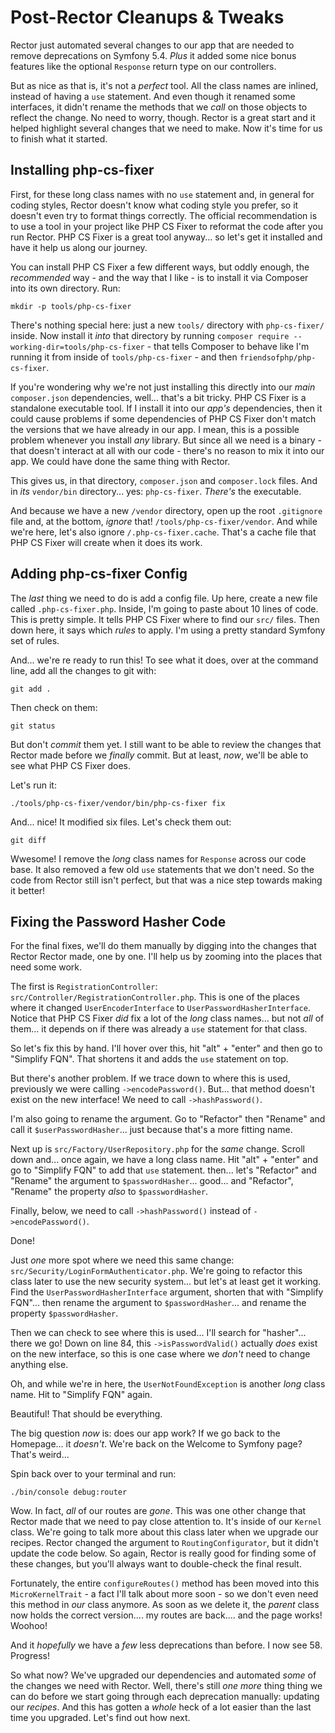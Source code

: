 # Post-Rector Cleanups & Tweaks

Rector just automated several changes to our app that are needed to remove
deprecations on Symfony 5.4. *Plus* it added some nice bonus features like the
optional `Response` return type on our controllers.

But as nice as that is, it's not a *perfect* tool. All the class names are inlined,
instead of having a `use` statement. And even though it renamed some interfaces, it
didn't rename the methods that we *call* on those objects to reflect the change.
No need to worry, though. Rector is a great start and it helped highlight several
changes that we need to make. Now it's time for us to finish what it started.

## Installing php-cs-fixer

First, for these long class names with no `use` statement and, in general for coding
styles, Rector doesn't know what coding style you prefer, so it doesn't even try
to format things correctly. The official recommendation is to use a tool in your
project like PHP CS Fixer to reformat the code after you run Rector. PHP CS Fixer
is a great tool anyway... so let's get it installed and have it help us along
our journey.

You can install PHP CS Fixer a few different ways, but oddly enough, the
*recommended* way - and the way that I like - is to install it via Composer into
its own directory. Run:

```terminal
mkdir -p tools/php-cs-fixer
```

There's nothing special here: just a new `tools/` directory with `php-cs-fixer/`
inside. Now install it *into* that directory by running
`composer require --working-dir=tools/php-cs-fixer` - that tells Composer to behave
like I'm running it from inside of `tools/php-cs-fixer` - and then
`friendsofphp/php-cs-fixer`.

If you're wondering why we're not just installing this directly into our *main*
`composer.json` dependencies, well... that's a bit tricky. PHP CS Fixer is a
standalone executable tool. If I install it into our *app's* dependencies, then
it could cause problems if some dependencies of PHP CS Fixer don't match the
versions that we have already in our app. I mean, this is a possible problem
whenever you install *any* library. But since all we need is a binary - that
doesn't interact at all with our code - there's no reason to mix it into our
app. We could have done the same thing with Rector.

This gives us, in that directory, `composer.json` and `composer.lock` files. And
in *its* `vendor/bin` directory... yes: `php-cs-fixer`. *There's* the executable.

And because we have a new `/vendor` directory, open up the root `.gitignore` file
and, at the bottom, *ignore* that! `/tools/php-cs-fixer/vendor`. And while we're
here, let's also ignore `/.php-cs-fixer.cache`. That's a cache file that PHP CS
Fixer will create when it does its work.

## Adding php-cs-fixer Config

The *last* thing we need to do is add a config file. Up here, create a new file called
`.php-cs-fixer.php`. Inside, I'm going to paste about 10 lines of code. This is
pretty simple. It tells PHP CS Fixer where to find our `src/` files. Then down here,
it says which *rules* to apply. I'm using a pretty standard Symfony set of rules.

And... we're re ready to run this! To see what it does, over at the command line,
add all the changes to git with:

```terminal
git add .
```

Then check on them:

```terminal-silent
git status
```

But don't *commit* them yet. I still want to be able to review the changes
that Rector made before we *finally* commit. But at least, *now*, we'll be able to
see what PHP CS Fixer does.

Let's run it:

```terminal
./tools/php-cs-fixer/vendor/bin/php-cs-fixer fix
```

And... nice! It modified six files. Let's check them out:

```terminal
git diff
```

Wwesome! I remove the *long* class names for `Response` across our code base. It
also removed a few old `use` statements that we don't need. So the code from
Rector still isn't perfect, but that was a nice step towards making it better!

## Fixing the Password Hasher Code

For the final fixes, we'll do them manually by digging into the changes that Rector
Rector made, one by one. I'll help us by zooming into the places that need some
work.

The first is `RegistrationController`: `src/Controller/RegistrationController.php`.
This is one of the places where it changed `UserEncoderInterface` to
`UserPasswordHasherInterface`. Notice that PHP CS Fixer *did* fix a lot of
the *long* class names... but not *all* of them... it depends on if there was
already a `use` statement for that class.

So let's fix this by hand. I'll hover over this, hit "alt" + "enter" and then
go to "Simplify FQN". That shortens it and adds the `use` statement on top.

But there's another problem. If we trace down to where this is used, previously
we were calling `->encodePassword()`. But... that method doesn't exist on the
new interface! We need to call `->hashPassword()`.

I'm also going to rename the argument. Go to "Refactor" then "Rename" and call
it `$userPasswordHasher`... just because that's a more fitting name.

Next up is `src/Factory/UserRepository.php` for the *same* change. Scroll down and...
once again, we have a long class name. Hit "alt" + "enter" and go to "Simplify
FQN" to add that `use` statement. then... let's "Refactor" and "Rename" the
argument to `$passwordHasher`... good... and "Refactor", "Rename" the property
*also* to `$passwordHasher`.

Finally, below, we need to call `->hashPassword()` instead of `->encodePassword()`.

Done!

Just *one* more spot where we need this same change:
`src/Security/LoginFormAuthenticator.php`. We're going to refactor this class later
to use the new security system... but let's at least get it working. Find the
`UserPasswordHasherInterface` argument, shorten that with "Simplify FQN"... then
rename the argument to `$passwordHasher`... and rename the property `$passwordHasher`.

Then we can check to see where this is used... I'll search for "hasher"... there
we go! Down on line 84, this `->isPasswordValid()` actually *does*
exist on the new interface, so this is one case where we *don't* need to change
anything else.

Oh, and while we're in here, the `UserNotFoundException` is another *long* class
name. Hit to "Simplify FQN" again.

Beautiful! That should be everything.

The big question *now* is: does our app work? If we go back to the Homepage... it
*doesn't*. We're back on the Welcome to Symfony page? That's weird...

Spin back over to your terminal and run:

```terminal
./bin/console debug:router
```

Wow. In fact, *all* of our routes are *gone*. This was one other change
that Rector made that we need to pay close attention to. It's inside of our `Kernel`
class. We're going to talk more about this class later when we upgrade our recipes.
Rector changed the argument to `RoutingConfigurator`, but it didn't update the
code below. So again, Rector is really good for finding some of these changes,
but you'll always want to double-check the final result.

Fortunately, the entire `configureRoutes()` method has been moved into this
`MicroKernelTrait` - a fact I'll talk about more soon - so we don't even need
this method in *our* class anymore. As soon as we delete it, the *parent* class
now holds the correct version.... my routes are back.... and the page works! Woohoo!

And it *hopefully* we have a *few* less deprecations than before. I now see 58.
Progress!

So what now? We've upgraded our dependencies and automated *some* of the changes
we need with Rector. Well, there's still *one more* thing thing we can do before
we start going through each deprecation manually: updating our *recipes*. And this
has gotten a *whole* heck of a lot easier than the last time you upgraded. Let's
find out how next.
